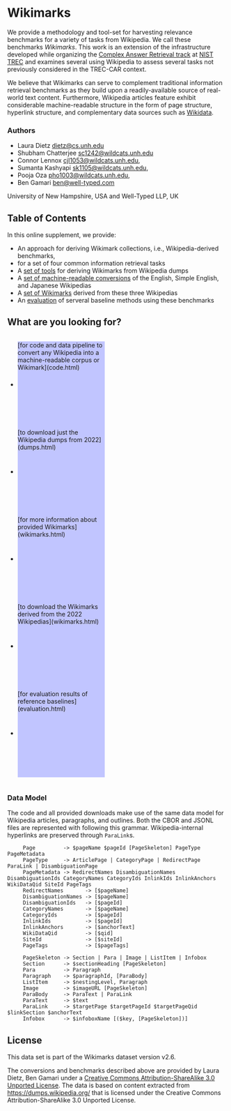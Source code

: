 # Wikimarks

We provide a methodology and tool-set for harvesting relevance benchmarks for a variety of
tasks from Wikipedia. We call these
benchmarks *Wikimarks*. This work is an extension of the infrastructure
developed while organizing the [Complex Answer Retrieval track][trec-car] at
[NIST TREC][trec] and examines several using Wikipedia to assess several tasks
not previously considered in the TREC-CAR context.

We believe that Wikimarks can serve to complement traditional information
retrieval benchmarks as they build upon a readily-available source of
real-world text content. Furthermore, Wikipedia articles feature exhibit
considerable machine-readable structure in the form of page structure,
hyperlink structure, and complementary data sources such as [Wikidata][].


### Authors
- Laura Dietz <dietz@cs.unh.edu>
- Shubham Chatterjee <sc1242@wildcats.unh.edu>
- Connor Lennox <cjl1053@wildcats.unh.edu>,
- Sumanta Kashyapi <sk1105@wildcats.unh.edu>, 
- Pooja Oza <pho1003@wildcats.unh.edu>, 
- Ben Gamari <ben@well-typed.com>

University of New Hampshire, USA and Well-Typed LLP, UK

## Table of Contents

In this online supplement, we provide:

 * An approach for deriving Wikimark collections, i.e., Wikipedia-derived benchmarks, 
 * for a set of  four common information retrieval tasks
 * A [set of tools](code.html) for deriving Wikimarks from Wikipedia dumps
 * A [set of machine-readable conversions](dumps.html) of the English, Simple
   English, and Japanese Wikipedias
 * A [set of Wikimarks](wikimarks.html) derived from these three Wikipedias
 * An [evaluation](evaluation.html) of serveral baseline methods using these benchmarks


## What are you looking for?
<div style=" display: block ruby;">
   
 <style>
.tile { background-color: #c1c5ff;
width: 200px;
display: inline-block;
vertical-align: middle;
height: 200px;
   }
</style>

* <div class="tile">[for code and data pipeline to convert any Wikipedia into a machine-readable corpus or Wikimark](code.html)</div>
* <div class="tile">[to download just the Wikipedia dumps from 2022](dumps.html)</div>
* <div class="tile">[for more information about provided Wikimarks](wikimarks.html)</div>
* <div class="tile">[to download the Wikimarks derived from the 2022 Wikipedias](wikimarks.html)</div>
* <div class="tile">[for evaluation results of reference baselines](evaluation.html)</div>
</div>
   
### Data Model

The code and all provided downloads make use of the same data model for Wikipedia articles, paragraphs, and outlines. 
Both the CBOR and JSONL files are represented with following this grammar. Wikipedia-internal hyperlinks are preserved through `ParaLink`s.


~~~~~
     Page         -> $pageName $pageId [PageSkeleton] PageType PageMetadata
     PageType     -> ArticlePage | CategoryPage | RedirectPage ParaLink | DisambiguationPage
     PageMetadata -> RedirectNames DisambiguationNames DisambiguationIds CategoryNames CategoryIds InlinkIds InlinkAnchors WikiDataQid SiteId PageTags
     RedirectNames       -> [$pageName] 
     DisambiguationNames -> [$pageName] 
     DisambiguationIds   -> [$pageId] 
     CategoryNames       -> [$pageName] 
     CategoryIds         -> [$pageId] 
     InlinkIds           -> [$pageId] 
     InlinkAnchors       -> [$anchorText] 
     WikiDataQid         -> [$qid] 
     SiteId              -> [$siteId] 
     PageTags            -> [$pageTags] 
     
     PageSkeleton -> Section | Para | Image | ListItem | Infobox
     Section      -> $sectionHeading [PageSkeleton]
     Para         -> Paragraph
     Paragraph    -> $paragraphId, [ParaBody]
     ListItem     -> $nestingLevel, Paragraph
     Image        -> $imageURL [PageSkeleton]
     ParaBody     -> ParaText | ParaLink
     ParaText     -> $text
     ParaLink     -> $targetPage $targetPageId $targetPageQid $linkSection $anchorText
     Infobox      -> $infoboxName [($key, [PageSkeleton])]
~~~~~


## License

This data set is part of the Wikimarks dataset version v2.6.

The conversions and benchmarks described above are provided by Laura Dietz, Ben Gamari
  under a <a rel="license"
href="http://creativecommons.org/licenses/by-sa/3.0/deed.en_US">Creative
Commons Attribution-ShareAlike 3.0 Unported License</a>. The data is
based on content extracted from <https://dumps.wikipedia.org/> that is
licensed under the Creative Commons Attribution-ShareAlike 3.0 Unported
License.



[trec-car]: http://trec-car.cs.unh.edu/ 
[trec]: https://trec.nist.gov/
[Wikidata]: https://wikidata.org/
[cc-sa]: http://creativecommons.org/licenses/by-sa/3.0/
[trec-car-release]: https://github.com/TREMA-UNH/trec-car-release
[trec-car-create]: https://github.com/TREMA-UNH/trec-car-create
[download]: http://trec-car.cs.unh.edu/wikimarks/datareleases/wikimarks-20220101/
[good articles]: https://en.wikipedia.org/wiki/Wikipedia:Good_articles
[vital articles]: https://en.wikipedia.org/wiki/Wikipedia:Vital_articles
